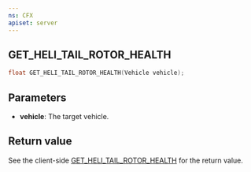 ```yaml
---
ns: CFX
apiset: server
---
```

## GET_HELI_TAIL_ROTOR_HEALTH

```c
float GET_HELI_TAIL_ROTOR_HEALTH(Vehicle vehicle);
```


## Parameters
* **vehicle**: The target vehicle.

## Return value
See the client-side [GET_HELI_TAIL_ROTOR_HEALTH](https://docs.fivem.net/natives/?_0xAE8CE82A4219AC8C) for the return value.